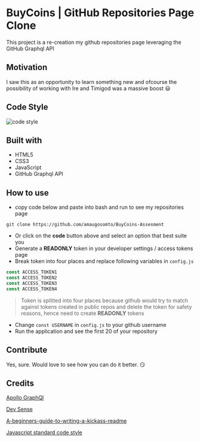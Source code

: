 # BuyCoins | GitHub Repositories Page Clone

This project is a re-creation my github repositories page leveraging the GitHub Graphql API

## Motivation

I saw this as an opportunity to learn something new and ofcourse the possibility of working with Ire and Timigod was a massive boost :smiley:

## Code Style

![code style](https://img.shields.io/badge/code%20style-standard-brightgreen)

## Built with

- HTML5
- CSS3
- JavaScript
- GitHub Graphql API

## How to use

- copy code below and paste into bash and run to see my repositories page

```git
git clone https://github.com/amaugosomto/BuyCoins-Assesment
```

- Or click on the **code** button above and select an option that best suite you
- Generate a **READONLY** token in your developer settings / access tokens page
- Break token into four places and replace following variables in `config.js`

```javascript
const ACCESS_TOKEN1
const ACCESS_TOKEN2
const ACCESS_TOKEN3
const ACCESS_TOKEN4
```

> Token is splitted into four places because github would try to match against tokens created in public repos and delete the token for safety reasons, hence need to create **READONLY** tokens

- Change `const USERNAME` in `config.js` to your github username
- Run the application and see the first 20 of your repository

## Contribute

Yes, sure. Would love to see how you can do it better. :smirk:

## Credits

[Apollo GraphQl](https://www.youtube.com/watch?v=6xO87LlijoQ&t=382s)

[Dev Sense](https://www.youtube.com/watch?v=B9PwBp_V0WA)

[A-beginners-guide-to-writing-a-kickass-readme](https://medium.com/@meakaakka/a-beginners-guide-to-writing-a-kickass-readme-7ac01da88ab3)

[Javascript standard code style](https://google.github.io/styleguide/jsguide.html)
